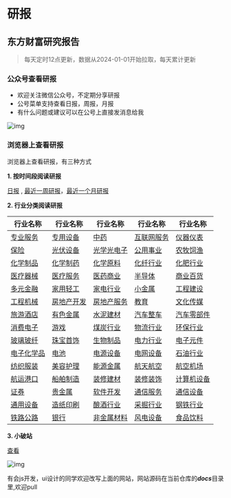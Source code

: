 # 研报

## 东方财富研究报告
>每天定时12点更新，数据从2024-01-01开始拉取，每天累计更新

### 公众号查看研报
- 欢迎关注微信公众号，不定期分享研报
- 公号菜单支持查看日报，周报，月报
- 有什么问题或建议可以在公号上直接发消息给我

![img](https://cdn.jsdelivr.net/gh/manymore13/report/docs/img/gzh.jpg)

### 浏览器上查看研报

浏览器上查看研报，有三种方式

**1. 按时间段阅读研报**

[日报](eastmoney/month.md) , [最近一周研报](eastmoney/week.md)，[最近一个月研报](eastmoney/month.md) 


**2. 行业分类阅读研报**

| 行业名称                                                                        | 行业名称                                                                        | 行业名称                                                                        | 行业名称                                                                        | 行业名称                                                                        |
| ----------------------------------------------------------------------------- | ----------------------------------------------------------------------------- | ----------------------------------------------------------------------------- | ----------------------------------------------------------------------------- | ----------------------------------------------------------------------------- |
| [专业服务](https://github.com/manymore13/report/blob/main/eastmoney/专业服务.csv)   | [专用设备](https://github.com/manymore13/report/blob/main/eastmoney/专用设备.csv)   | [中药](https://github.com/manymore13/report/blob/main/eastmoney/中药.csv)       | [互联网服务](https://github.com/manymore13/report/blob/main/eastmoney/互联网服务.csv) | [仪器仪表](https://github.com/manymore13/report/blob/main/eastmoney/仪器仪表.csv)   |
| [保险](https://github.com/manymore13/report/blob/main/eastmoney/保险.csv)       | [光伏设备](https://github.com/manymore13/report/blob/main/eastmoney/光伏设备.csv)   | [光学光电子](https://github.com/manymore13/report/blob/main/eastmoney/光学光电子.csv) | [公用事业](https://github.com/manymore13/report/blob/main/eastmoney/公用事业.csv)   | [农牧饲渔](https://github.com/manymore13/report/blob/main/eastmoney/农牧饲渔.csv)   |
| [化学制品](https://github.com/manymore13/report/blob/main/eastmoney/化学制品.csv)   | [化学制药](https://github.com/manymore13/report/blob/main/eastmoney/化学制药.csv)   | [化学原料](https://github.com/manymore13/report/blob/main/eastmoney/化学原料.csv)   | [化纤行业](https://github.com/manymore13/report/blob/main/eastmoney/化纤行业.csv)   | [化肥行业](https://github.com/manymore13/report/blob/main/eastmoney/化肥行业.csv)   |
| [医疗器械](https://github.com/manymore13/report/blob/main/eastmoney/医疗器械.csv)   | [医疗服务](https://github.com/manymore13/report/blob/main/eastmoney/医疗服务.csv)   | [医药商业](https://github.com/manymore13/report/blob/main/eastmoney/医药商业.csv)   | [半导体](https://github.com/manymore13/report/blob/main/eastmoney/半导体.csv)     | [商业百货](https://github.com/manymore13/report/blob/main/eastmoney/商业百货.csv)   |
| [多元金融](https://github.com/manymore13/report/blob/main/eastmoney/多元金融.csv)   | [家用轻工](https://github.com/manymore13/report/blob/main/eastmoney/家用轻工.csv)   | [家电行业](https://github.com/manymore13/report/blob/main/eastmoney/家电行业.csv)   | [小金属](https://github.com/manymore13/report/blob/main/eastmoney/小金属.csv)     | [工程建设](https://github.com/manymore13/report/blob/main/eastmoney/工程建设.csv)   |
| [工程机械](https://github.com/manymore13/report/blob/main/eastmoney/工程机械.csv)   | [房地产开发](https://github.com/manymore13/report/blob/main/eastmoney/房地产开发.csv) | [房地产服务](https://github.com/manymore13/report/blob/main/eastmoney/房地产服务.csv) | [教育](https://github.com/manymore13/report/blob/main/eastmoney/教育.csv)       | [文化传媒](https://github.com/manymore13/report/blob/main/eastmoney/文化传媒.csv)   |
| [旅游酒店](https://github.com/manymore13/report/blob/main/eastmoney/旅游酒店.csv)   | [有色金属](https://github.com/manymore13/report/blob/main/eastmoney/有色金属.csv)   | [水泥建材](https://github.com/manymore13/report/blob/main/eastmoney/水泥建材.csv)   | [汽车整车](https://github.com/manymore13/report/blob/main/eastmoney/汽车整车.csv)   | [汽车零部件](https://github.com/manymore13/report/blob/main/eastmoney/汽车零部件.csv) |
| [消费电子](https://github.com/manymore13/report/blob/main/eastmoney/消费电子.csv)   | [游戏](https://github.com/manymore13/report/blob/main/eastmoney/游戏.csv)       | [煤炭行业](https://github.com/manymore13/report/blob/main/eastmoney/煤炭行业.csv)   | [物流行业](https://github.com/manymore13/report/blob/main/eastmoney/物流行业.csv)   | [环保行业](https://github.com/manymore13/report/blob/main/eastmoney/环保行业.csv)   |
| [玻璃玻纤](https://github.com/manymore13/report/blob/main/eastmoney/玻璃玻纤.csv)   | [珠宝首饰](https://github.com/manymore13/report/blob/main/eastmoney/珠宝首饰.csv)   | [生物制品](https://github.com/manymore13/report/blob/main/eastmoney/生物制品.csv)   | [电力行业](https://github.com/manymore13/report/blob/main/eastmoney/电力行业.csv)   | [电子元件](https://github.com/manymore13/report/blob/main/eastmoney/电子元件.csv)   |
| [电子化学品](https://github.com/manymore13/report/blob/main/eastmoney/电子化学品.csv) | [电池](https://github.com/manymore13/report/blob/main/eastmoney/电池.csv)       | [电源设备](https://github.com/manymore13/report/blob/main/eastmoney/电源设备.csv)   | [电网设备](https://github.com/manymore13/report/blob/main/eastmoney/电网设备.csv)   | [石油行业](https://github.com/manymore13/report/blob/main/eastmoney/石油行业.csv)   |
| [纺织服装](https://github.com/manymore13/report/blob/main/eastmoney/纺织服装.csv)   | [美容护理](https://github.com/manymore13/report/blob/main/eastmoney/美容护理.csv)   | [能源金属](https://github.com/manymore13/report/blob/main/eastmoney/能源金属.csv)   | [航天航空](https://github.com/manymore13/report/blob/main/eastmoney/航天航空.csv)   | [航空机场](https://github.com/manymore13/report/blob/main/eastmoney/航空机场.csv)   |
| [航运港口](https://github.com/manymore13/report/blob/main/eastmoney/航运港口.csv)   | [船舶制造](https://github.com/manymore13/report/blob/main/eastmoney/船舶制造.csv)   | [装修建材](https://github.com/manymore13/report/blob/main/eastmoney/装修建材.csv)   | [装修装饰](https://github.com/manymore13/report/blob/main/eastmoney/装修装饰.csv)   | [计算机设备](https://github.com/manymore13/report/blob/main/eastmoney/计算机设备.csv) |
| [证券](https://github.com/manymore13/report/blob/main/eastmoney/证券.csv)       | [贵金属](https://github.com/manymore13/report/blob/main/eastmoney/贵金属.csv)     | [软件开发](https://github.com/manymore13/report/blob/main/eastmoney/软件开发.csv)   | [通信服务](https://github.com/manymore13/report/blob/main/eastmoney/通信服务.csv)   | [通信设备](https://github.com/manymore13/report/blob/main/eastmoney/通信设备.csv)   |
| [通用设备](https://github.com/manymore13/report/blob/main/eastmoney/通用设备.csv)   | [造纸印刷](https://github.com/manymore13/report/blob/main/eastmoney/造纸印刷.csv)   | [酿酒行业](https://github.com/manymore13/report/blob/main/eastmoney/酿酒行业.csv)   | [采掘行业](https://github.com/manymore13/report/blob/main/eastmoney/采掘行业.csv)   | [钢铁行业](https://github.com/manymore13/report/blob/main/eastmoney/钢铁行业.csv)   |
| [铁路公路](https://github.com/manymore13/report/blob/main/eastmoney/铁路公路.csv)   | [银行](https://github.com/manymore13/report/blob/main/eastmoney/银行.csv)       | [非金属材料](https://github.com/manymore13/report/blob/main/eastmoney/非金属材料.csv) | [风电设备](https://github.com/manymore13/report/blob/main/eastmoney/风电设备.csv)   | [食品饮料](https://github.com/manymore13/report/blob/main/eastmoney/食品饮料.csv)   |


**3. 小破站**

[查看](https://www.52wajueji.cn/report)
   
![img](https://cdn.jsdelivr.net/gh/manymore13/report/docs/img/report1.png)

有会js开发，ui设计的同学欢迎改写上面的网站，网站源码在当前仓库的***docs***目录里,欢迎pull

